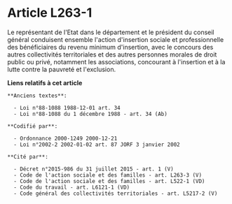 # Article L263-1

Le représentant de l'Etat dans le département et le président du conseil général conduisent ensemble l'action d'insertion
sociale et professionnelle des bénéficiaires du revenu minimum d'insertion, avec le concours des autres collectivités
territoriales et des autres personnes morales de droit public ou privé, notamment les associations, concourant à l'insertion
et à la lutte contre la pauvreté et l'exclusion.

**Liens relatifs à cet article**

	**Anciens textes**:

	  - Loi n°88-1088 1988-12-01 art. 34
	  - Loi n°88-1088 du 1 décembre 1988 - art. 34 (Ab)

	**Codifié par**:

	  - Ordonnance 2000-1249 2000-12-21
	  - Loi n°2002-2 2002-01-02 art. 87 JORF 3 janvier 2002

	**Cité par**:

	  - Décret n°2015-986 du 31 juillet 2015 - art. 1 (V)
	  - Code de l'action sociale et des familles - art. L263-3 (V)
	  - Code de l'action sociale et des familles - art. L522-1 (VD)
	  - Code du travail - art. L6121-1 (VD)
	  - Code général des collectivités territoriales - art. L5217-2 (V)
